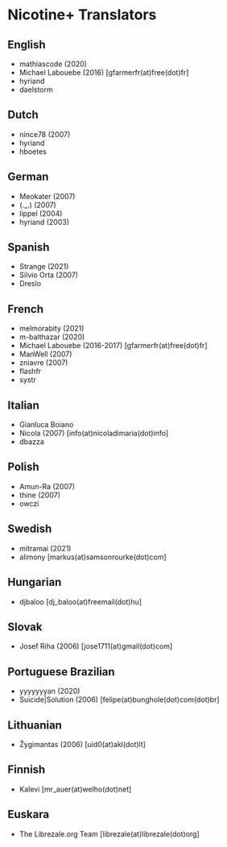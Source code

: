 # Nicotine+ Translators

## English
- mathiascode (2020)
- Michael Labouebe (2016) [gfarmerfr(at)free(dot)fr]
- hyriand
- daelstorm

## Dutch
- nince78 (2007)
- hyriand
- hboetes

## German
- Meokater (2007)
- (.\_.) (2007)
- lippel (2004)
- hyriand (2003)

## Spanish
- Strange (2021)
- Silvio Orta (2007)
- Dreslo

## French
- melmorabity (2021)
- m-balthazar (2020)
- Michael Labouebe (2016-2017) [gfarmerfr(at)free(dot)fr]
- ManWell (2007)
- zniavre (2007)
- flashfr
- systr

## Italian
- Gianluca Boiano
- Nicola (2007) [info(at)nicoladimaria(dot)info]
- dbazza

## Polish
- Amun-Ra (2007)
- thine (2007)
- owczi

## Swedish
- mitramai (2021)
- alimony [markus(at)samsonrourke(dot)com]

## Hungarian
- djbaloo [dj_baloo(at)freemail(dot)hu]

## Slovak
- Josef Riha (2006) [jose1711(at)gmail(dot)com]

## Portuguese Brazilian
- yyyyyyyan (2020)
- Suicide\|Solution (2006) [felipe(at)bunghole(dot)com(dot)br]

## Lithuanian
- Žygimantas (2006) [uid0(at)akl(dot)lt]

## Finnish
- Kalevi [mr_auer(at)welho(dot)net]

## Euskara
- The Librezale.org Team [librezale(at)librezale(dot)org]
